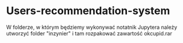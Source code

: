 # Users-recommendation-system

W folderze, w którym będziemy wykonywać notatnik Jupytera należy utworzyć folder "inzynier" i tam rozpakować zawartość okcupid.rar 


